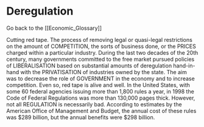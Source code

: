 # Deregulation

Go back to the [[Economic_Glossary]]


Cutting red tape. The process of removing legal or quasi-legal restrictions on the amount of COMPETITION, the sorts of business done, or the PRICES charged within a particular industry. During the last two decades of the 20th century, many governments committed to the free market pursued policies of LIBERALISATION based on substantial amounts of deregulation hand-in-hand with the PRIVATISATION of industries owned by the state. The aim was to decrease the role of GOVERNMENT in the economy and to increase competition. Even so, red tape is alive and well. In the United States, with some 60 federal agencies issuing more than 1,800 rules a year, in 1998 the Code of Federal Regulations was more than 130,000 pages thick. However, not all REGULATION is necessarily bad. According to estimates by the American Office of Management and Budget, the annual cost of these rules was $289 billion, but the annual benefits were $298 billion.

